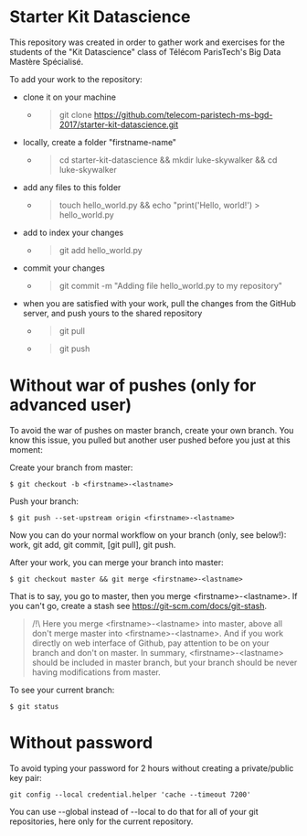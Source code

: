 # Starter Kit Datascience

This repository was created in order to gather work and exercises for the students of the "Kit Datascience" class of Télécom ParisTech's Big Data Mastère Spécialisé.

To add your work to the repository:
 - clone it on your machine 
    - > git clone https://github.com/telecom-paristech-ms-bgd-2017/starter-kit-datascience.git
 - locally, create a folder "firstname-name"
    - > cd starter-kit-datascience && mkdir luke-skywalker && cd luke-skywalker
 - add any files to this folder
    - > touch hello_world.py && echo "print('Hello, world!') > hello_world.py
 - add to index your changes
    - > git add hello_world.py
 - commit your changes
    - > git commit -m "Adding file hello_world.py to my repository"
 - when you are satisfied with your work, pull the changes from the GitHub server, and push yours to the shared repository
    - > git pull
    - > git push

# Without war of pushes (only for advanced user)

To avoid the war of pushes on master branch, create your own branch. You know this issue, you pulled but another user pushed before you just at this moment:

Create your branch from master:

~~~
$ git checkout -b <firstname>-<lastname>
~~~

Push your branch:

~~~
$ git push --set-upstream origin <firstname>-<lastname>
~~~

Now you can do your normal workflow on your branch (only, see below!): work, git add, git commit, [git pull], git push.

After your work, you can merge your branch into master:

~~~
$ git checkout master && git merge <firstname>-<lastname>
~~~

That is to say, you go to master, then you merge \<firstname\>-\<lastname\>. If you can't go, create a stash see https://git-scm.com/docs/git-stash.

> /!\ Here you merge \<firstname\>-\<lastname\> into master, above all don't merge master into \<firstname\>-\<lastname\>. 
> And if you work directly on web interface of Github, pay attention to be on your branch and don't on master.
> In summary, \<firstname\>-\<lastname\> should be included in master branch, but your branch should be never having
> modifications from master.

To see your current branch:

~~~
$ git status
~~~

# Without password  

To avoid typing your password for 2 hours without creating a private/public key pair:

~~~
git config --local credential.helper 'cache --timeout 7200'
~~~

You can use --global instead of --local to do that for all of your git repositories, here only for the current repository.




